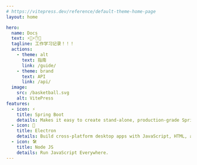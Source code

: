 ```yaml
---
# https://vitepress.dev/reference/default-theme-home-page
layout: home

hero:
  name: Docs
  text: ⚡️🖖⚡️✋🏀
  tagline: 工作学习记录！！！
  actions:
    - theme: alt
      text: 指南
      link: /guide/
    - theme: brand
      text: API
      link: /api/
  image:
    src: /basketball.svg
    alt: VitePress
features:
  - icon: ⚡️
    title: Spring Boot
    details: Makes it easy to create stand-alone, production-grade Spring based Applications that you can "just run".
  - icon: 🖖
    title: Electron
    details: Build cross-platform desktop apps with JavaScript, HTML, and CSS.
  - icon: 🛠️
    title: Node JS
    details: Run JavaScript Everywhere.
---
```


<style>
:root {
  --vp-home-hero-name-color: transparent;
  --vp-home-hero-name-background: -webkit-linear-gradient(120deg, #bd34fe 30%, #41d1ff);

  --vp-home-hero-image-background-image: linear-gradient(-45deg, #bd34fe 50%, #47caff 50%);
  --vp-home-hero-image-filter: blur(44px);
}

@media (min-width: 640px) {
  :root {
    --vp-home-hero-image-filter: blur(56px);
  }
}

@media (min-width: 960px) {
  :root {
    --vp-home-hero-image-filter: blur(68px);
  }
}
</style>